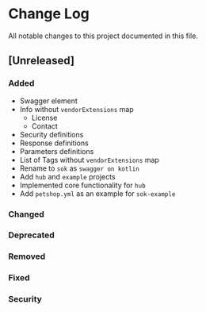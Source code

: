 # Change Log
All notable changes to this project documented in this file.

## [Unreleased]
### Added
- Swagger element
- Info without `vendorExtensions` map
  - License 
  - Contact
- Security definitions
- Response definitions
- Parameters definitions
- List of Tags without `vendorExtensions` map
- Rename to `sok` as `swagger on kotlin`
- Add `hub` and `example` projects
- Implemented core functionality for `hub`
- Add `petshop.yml` as an example for `sok-example`
### Changed
### Deprecated
### Removed
### Fixed
### Security